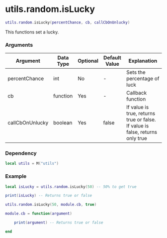 # utils.random.isLucky

```lua
utils.random.isLucky(percentChance, cb, callCbOnUnlucky)
```
This functions set a lucky.

### Arguments
| Argument      | Data Type | Optional | Default Value | Explanation |
|---------------|-----------|----------|---------------|-------------|
| percentChance | int | No | - | Sets the percentage of luck |
| cb | function    | Yes | - | Callback function |
| callCbOnUnlucky | boolean | Yes | false | If value is true, returns true or false. If value is false, returns only true |

### Dependency
```lua
local utils = M("utils")
```

### Example
```lua
local isLucky = utils.random.isLucky(50) -- 50% to get true

print(isLucky) -- Returns true or false
```
```lua
utils.random.isLucky(50, module.cb, true)

module.cb = function(argument)

	print(argument) -- Returns true or false

end
```